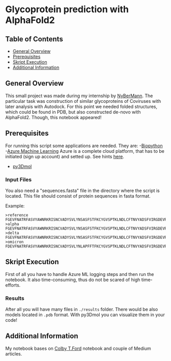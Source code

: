 # Glycoprotein prediction with AlphaFold2

## Table of Contents
* [General Overview](#General-Overview)
* [Prerequisites](#Prerequisites)
* [Skript Execution](#Skript-Execution)
* [Additional Information](#Additional-Information)

## General Overview 
This small project was made during my internship by [NyBerMann](https://www.llbschool.org/). The particular task was construction of similar
glycoproteins of Coviruses with later analysis with Autodock. For this point we needed folded structures, which could be found in PDB, but also constructed de-novo with AlphaFold2. Though, this notebook appeared!

## Prerequisites
For running this script some applications are needed. They are: 
-[Biopython](https://biopython.org/)
-[Azure Machine Learning](https://azure.microsoft.com/en-us/products/machine-learning/)
Azure is a complete cloud platform, that has to be initiated (sign up account) and setted up. See hints [here](https://azure.microsoft.com/en-us/products/machine-learning/).
- [py3Dmol](https://pypi.org/project/py3Dmol/)

### Input Files

You also need a "sequences.fasta" file in the directory where the script is located. This file should consist of protein sequences in fasta format.

Example:
```
>reference
FGEVFNATRFASVYAWNRKRISNCVADYSVLYNSASFSTFKCYGVSPTKLNDLCFTNVYADSFVIRGDEVRQIAPGQTGKISNCVADYSVLYNSASFSTFKCYGVS
>alpha
FGEVFNATRFASVYAWNRKRISNCVADYSVLYNSASFSTFKCYGVSPTKLNDLCFTNVYADSFVIRGDEVRQIAPGQTGKIADYNYKLPDDFTGCVIAWNSNNLDS
>delta
FGEVFNATRFASVYAWNRKRISNCVADYSVLYNSASFSTFKCYGVSPTKLNDLCFTNVYADSFVIRGDEVRQIAPGQTGKIADYNYKLPDDFTGCVIAWNSNNLDS
>omicron
FDEVFNATRFASVYAWNRKRISNCVADYSVLYNLAPFFTFKCYGVSPTKLNDLCFTNVYADSFVIRGDEVRQIAPGQTGNIADYNYKLPDDFTGCVIAWNSNKLDS
```

## Skript Execution
First of all you have to handle Azure ML logging steps and then run the notebook. It also time-consuming, thus do not be scared of high time-efforts.

### Results
After all you will have many files in `./results` folder. There would be also models located in `.pdb` format. With py3Dmol you can visualize them
in your code!


## Additional Information

My notebook bases on [Colby T.Ford](https://github.com/colbyford/) notebook and couple of Medium articles.

